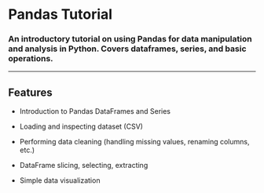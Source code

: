 # Pandas Tutorial

### An introductory tutorial on using Pandas for data manipulation and analysis in Python. Covers dataframes, series, and basic operations.
---

## Features
- Introduction to Pandas DataFrames and Series

- Loading and inspecting dataset (CSV)

-  Performing data cleaning (handling missing values, renaming columns, etc.)

- DataFrame slicing, selecting, extracting

- Simple data visualization 
